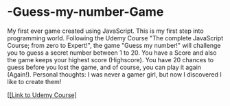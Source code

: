 # -Guess-my-number-Game
My first ever game created using JavaScript.
This is my first step into programming world. Following the Udemy Course "The complete JavaScript Course; from zero to Expert!", the game "Guess my number!" will challenge you to guess a secret number between 1 to 20. You have a Score and also the game keeps your highest score (Highscore). You have 20 chances to guess before you lost the game, and of course, you can play it again (Again!). 
Personal thoughts: I was never a gamer girl, but now I discovered I like to create them! 

[[[Link to Udemy Course] ](https://www.udemy.com/course/the-complete-javascript-course/?couponCode=KEEPLEARNING)
